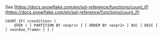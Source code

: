 See [https://docs.snowflake.com/en/sql-reference/functions/count_if](https://docs.snowflake.com/en/sql-reference/functions/count_if)
```
COUNT_IF( <condition> )
    OVER ( [ PARTITION BY <expr1> ] [ ORDER BY <expr2> [ ASC | DESC ] [ <window_frame> ] ] )
```
